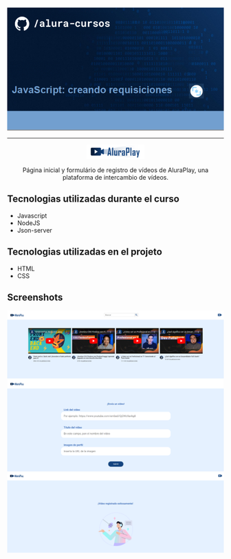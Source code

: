 <p align="center"> <img src="img/encabezado/screenshoot_d.PNG" alt="Javascript: creando requisiciones"> </p>

<hr>

<p align="center"> <img src="img/encabezado/Logo.png" alt="Logo de Alura"> </p>
<p align="center">Página inicial y formulário de registro de vídeos de AluraPlay, una plataforma de intercambio de vídeos.</p>

## Tecnologias utilizadas durante el curso
* Javascript
* NodeJS
* Json-server

## Tecnologias utilizadas en el projeto
* HTML
* CSS

## Screenshots
![Screenshot de la pantalla inicial de AluraPlay](img/encabezado/screenshoot_a.PNG)
![Screenshot de la pantalla del formulário do AluraPlay](img/encabezado/screenshoot_b.PNG)
![Screenshot de la pantalla del envio exitoso de video](img/encabezado/screenshoot_c.PNG)